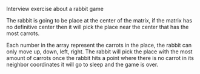 Interview exercise about a rabbit game

The rabbit is going to be place at the center of the matrix, if the matrix has no definitive center
then it will pick the place near the center that has the most carrots.

Each number in the array represent the carrots in the place, the rabbit can only move up, down, left, right.
The rabbit will pick the place with the most amount of carrots once the rabbit hits a point where there is no 
carrot in its neighbor coordinates it will go to sleep and the game is over.
